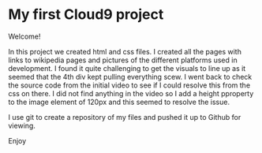 # My first Cloud9 project

Welcome!

In this project we created html and css files.
I created all the pages with links to wikipedia pages and pictures of the different platforms used in development.
I found it quite challenging to get the visuals to line up as it seemed that the 4th div kept pulling everything scew.
I went back to check the source code from the initial video to see if I could resolve this from the css on there.
I did not find anything in the video so I add a height pproperty to the image element of 120px and this seemed to resolve the issue.


I use git to create a repository of my files and pushed it up to Github for viewing.

Enjoy
